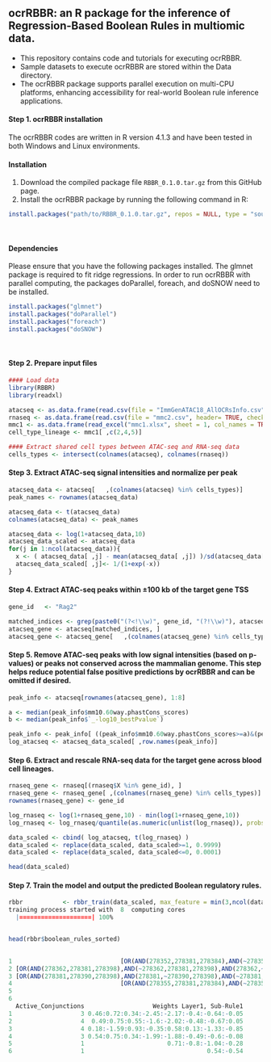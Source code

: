## ocrRBBR: an R package for the inference of Regression-Based Boolean Rules in multiomic data.
- This repository contains code and tutorials for executing ocrRBBR.
- Sample datasets to execute ocrRBBR are stored within the Data directory.
- The ocrRBBR package supports parallel execution on multi-CPU platforms, enhancing accessibility for real-world Boolean rule inference applications.

#### Step 1. ocrRBBR installation
The ocrRBBR codes are written in R version 4.1.3 and have been tested in both Windows and Linux environments. 

#### Installation
1. Download the compiled package file `RBBR_0.1.0.tar.gz` from this GitHub page.
2. Install the ocrRBBR package by running the following command in R:
   
```R
install.packages("path/to/RBBR_0.1.0.tar.gz", repos = NULL, type = "source")
```
<br>

#### Dependencies  
Please ensure that you have the following packages installed. The glmnet package is required to fit ridge regressions. In order to run ocrRBBR with parallel computing, the packages doParallel, foreach, and doSNOW need to be installed.

```R
install.packages("glmnet")
install.packages("doParallel")  
install.packages("foreach")
install.packages("doSNOW")
```  

<br>

#### Step 2. Prepare input files

```R
#### Load data
library(RBBR)
library(readxl)

atacseq <- as.data.frame(read.csv(file = "ImmGenATAC18_AllOCRsInfo.csv", header= TRUE, check.names = FALSE))
rnaseq <- as.data.frame(read.csv(file = "mmc2.csv", header= TRUE, check.names = FALSE))
mmc1 <- as.data.frame(read_excel("mmc1.xlsx", sheet = 1, col_names = TRUE, col_types = "text"))
cell_type_lineage <- mmc1[ ,c(2,4,5)]

#### Extract shared cell types between ATAC-seq and RNA-seq data
cells_types <- intersect(colnames(atacseq), colnames(rnaseq))
```

#### Step 3. Extract ATAC-seq signal intensities and normalize per peak
```R
atacseq_data <- atacseq[   ,(colnames(atacseq) %in% cells_types)]
peak_names <- rownames(atacseq_data)

atacseq_data <- t(atacseq_data)
colnames(atacseq_data) <- peak_names

atacseq_data <- log(1+atacseq_data,10)
atacseq_data_scaled <- atacseq_data
for(j in 1:ncol(atacseq_data)){
  x <- ( atacseq_data[ ,j] - mean(atacseq_data[ ,j]) )/sd(atacseq_data[ ,j])
  atacseq_data_scaled[ ,j]<- 1/(1+exp(-x))
}
```

#### Step 4. Extract ATAC-seq peaks within ±100 kb of the target gene TSS
```R
gene_id   <- "Rag2"

matched_indices <- grep(paste0("(?<!\\w)", gene_id, "(?!\\w)"), atacseq$genes.within.100Kb, perl = TRUE)
atacseq_gene <- atacseq[matched_indices, ]
atacseq_gene <- atacseq_gene[   ,(colnames(atacseq_gene) %in% cells_types)]
```

#### Step 5. Remove ATAC-seq peaks with low signal intensities (based on p-values) or peaks not conserved across the mammalian genome. This step helps reduce potential false positive predictions by ocrRBBR and can be omitted if desired.
```R
peak_info <- atacseq[rownames(atacseq_gene), 1:8]

a <- median(peak_info$mm10.60way.phastCons_scores)
b <- median(peak_info$`_-log10_bestPvalue`)

peak_info <- peak_info[ ((peak_info$mm10.60way.phastCons_scores>=a)&(peak_info$`_-log10_bestPvalue`>=b)), ]
log_atacseq <- atacseq_data_scaled[ ,row.names(peak_info)]
```

#### Step 6. Extract and rescale RNA-seq data for the target gene across blood cell lineages.
```R
rnaseq_gene <- rnaseq[(rnaseq$X %in% gene_id), ]
rnaseq_gene <- rnaseq_gene[ ,(colnames(rnaseq_gene) %in% cells_types)]
rownames(rnaseq_gene) <- gene_id

log_rnaseq <- log(1+rnaseq_gene,10) - min(log(1+rnaseq_gene,10))
log_rnaseq <- log_rnaseq/quantile(as.numeric(unlist(log_rnaseq)), probs = 0.975 , na.rm = TRUE)

data_scaled <- cbind( log_atacseq, t(log_rnaseq) )
data_scaled <- replace(data_scaled, data_scaled>=1, 0.9999)
data_scaled <- replace(data_scaled, data_scaled<=0, 0.0001)

head(data_scaled)
```

#### Step 7. Train the model and output the predicted Boolean regulatory rules.
```R
rbbr           <- rbbr_train(data_scaled, max_feature = min(3,ncol(data_scaled)-1), mode = "1L", slope = 10, penalty = NA, weight_threshold = NA, num_cores = NA)
training process started with  8  computing cores
  |====================| 100%


head(rbbr$boolean_rules_sorted)

                                                                                                        Boolean_Rule                R2       BIC Input_Size Index             Features
1                              [OR(AND(278352,278381,278384),AND(~278352,278381,278384),AND(278352,~278381,278384))] 0.788633167796687 -306.8806          3   706 278352.278381.278384
2 [OR(AND(278362,278381,278398),AND(~278362,278381,278398),AND(278362,~278381,278398),AND(~278362,~278381,~278398))] 0.788220565514429 -306.7148          3  1435 278362.278381.278398
3 [OR(AND(278381,278390,278398),AND(278381,~278390,278398),AND(~278381,~278390,278398),AND(~278381,278390,~278398))] 0.788150615447657 -306.6867          3  2166 278381.278390.278398
4                              [OR(AND(278355,278381,278384),AND(~278355,278381,278384),AND(278355,~278381,278384))] 0.786059559598788 -305.8519          3  1277 278355.278381.278384
5                                                                                               [AND(278386,278398)] 0.746314992241634 -304.7223          2   275        278386.278398
6                                                                                                           [278384] 0.725155753428715 -304.6730          1    16               278384
  Active_Conjunctions                   Weights Layer1, Sub-Rule1
1                   3 0.46:0.72:0.34:-2.45:-2.17:-0.4:-0.64:-0.05
2                   4  0.49:0.75:0.55:-1.6:-2.02:-0.48:-0.67:0.05
3                   4 0.18:-1.59:0.93:-0.35:0.58:0.13:-1.33:-0.85
4                   3 0.54:0.75:0.34:-1.99:-1.88:-0.49:-0.6:-0.08
5                   1                       0.71:-0.8:-1.04:-0.28
6                   1                                  0.54:-0.54
```






























